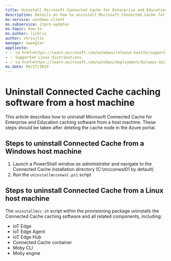 ```yaml
---
title: Uninstall Microsoft Connected Cache for Enterprise and Education cache nodes
description: Details on how to uninstall Microsoft Connected Cache for Enterprise and Education from a host machine.
ms.service: windows-client
ms.subservice: itpro-updates
ms.topic: how-to
ms.author: lichris
author: chrisjlin
manager: naengler
appliesto: 
- ✅ <a href=https://learn.microsoft.com/windows/release-health/supported-versions-windows-client target=_blank>Windows 11</a>
- ✅ Supported Linux distributions
- ✅ <a href=https://learn.microsoft.com/windows/deployment/do/waas-microsoft-connected-cache target=_blank>Microsoft Connected Cache for Enterprise and Education</a> 
ms.date: 09/27/2024
---
```


# Uninstall Connected Cache caching software from a host machine

This article describes how to uninstall Microsoft Connected Cache for Enterprise and Education caching software from a host machine. These steps should be taken after deleting the cache node in the Azure portal.

## Steps to uninstall Connected Cache from a Windows host machine

1. Launch a PowerShell window *as administrator* and navigate to the Connected Cache installation directory (C:\mcconwsl01 by default)
1. Run the `uninstallmcconwsl.ps1` script

## Steps to uninstall Connected Cache from a Linux host machine

The `uninstallmcc.sh` script within the provisioning package uninstalls the Connected Cache caching software and all related components, including:

- IoT Edge
- IoT Edge Agent
- IoT Edge Hub
- Connected Cache container
- Moby CLI
- Moby engine
